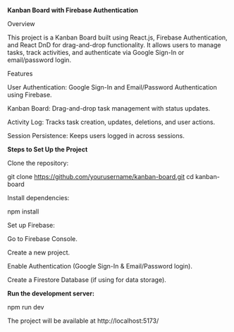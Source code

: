 **Kanban Board with Firebase Authentication**

Overview

This project is a Kanban Board built using React.js, Firebase Authentication, and React DnD for drag-and-drop functionality. It allows users to manage tasks, track activities, and authenticate via Google Sign-In or email/password login.

Features

User Authentication: Google Sign-In and Email/Password Authentication using Firebase.

Kanban Board: Drag-and-drop task management with status updates.

Activity Log: Tracks task creation, updates, deletions, and user actions.

Session Persistence: Keeps users logged in across sessions.

**Steps to Set Up the Project**

Clone the repository:

git clone https://github.com/yourusername/kanban-board.git
cd kanban-board

Install dependencies:

npm install

Set up Firebase:

Go to Firebase Console.

Create a new project.

Enable Authentication (Google Sign-In & Email/Password login).

Create a Firestore Database (if using for data storage).

**Run the development server:**

npm run dev

The project will be available at http://localhost:5173/
